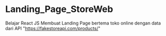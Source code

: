 # Landing_Page_StoreWeb
Belajar React JS
Membuat Landing Page bertema toko online dengan data dari API "https://fakestoreapi.com/products/"
